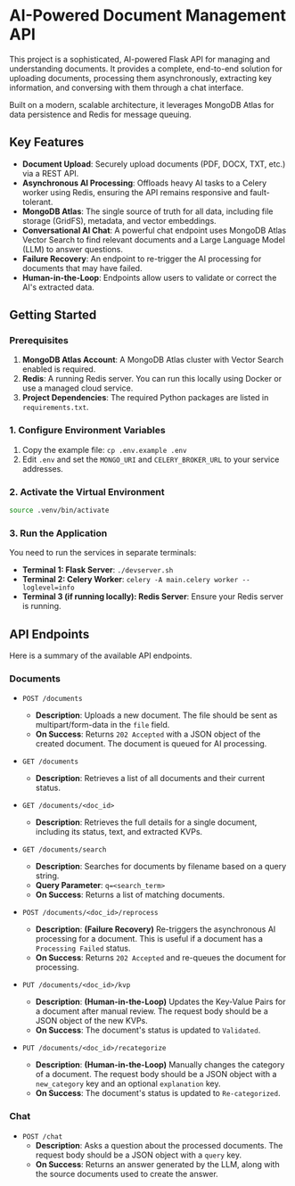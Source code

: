# AI-Powered Document Management API

This project is a sophisticated, AI-powered Flask API for managing and understanding documents. It provides a complete, end-to-end solution for uploading documents, processing them asynchronously, extracting key information, and conversing with them through a chat interface.

Built on a modern, scalable architecture, it leverages MongoDB Atlas for data persistence and Redis for message queuing.

## Key Features

- **Document Upload**: Securely upload documents (PDF, DOCX, TXT, etc.) via a REST API.
- **Asynchronous AI Processing**: Offloads heavy AI tasks to a Celery worker using Redis, ensuring the API remains responsive and fault-tolerant.
- **MongoDB Atlas**: The single source of truth for all data, including file storage (GridFS), metadata, and vector embeddings.
- **Conversational AI Chat**: A powerful chat endpoint uses MongoDB Atlas Vector Search to find relevant documents and a Large Language Model (LLM) to answer questions.
- **Failure Recovery**: An endpoint to re-trigger the AI processing for documents that may have failed.
- **Human-in-the-Loop**: Endpoints allow users to validate or correct the AI's extracted data.

## Getting Started

### Prerequisites

1.  **MongoDB Atlas Account**: A MongoDB Atlas cluster with Vector Search enabled is required.
2.  **Redis**: A running Redis server. You can run this locally using Docker or use a managed cloud service.
3.  **Project Dependencies**: The required Python packages are listed in `requirements.txt`.

### 1. Configure Environment Variables

1.  Copy the example file: `cp .env.example .env`
2.  Edit `.env` and set the `MONGO_URI` and `CELERY_BROKER_URL` to your service addresses.

### 2. Activate the Virtual Environment

```bash
source .venv/bin/activate
```

### 3. Run the Application

You need to run the services in separate terminals:

-   **Terminal 1: Flask Server**: `./devserver.sh`
-   **Terminal 2: Celery Worker**: `celery -A main.celery worker --loglevel=info`
-   **Terminal 3 (if running locally): Redis Server**: Ensure your Redis server is running.

## API Endpoints

Here is a summary of the available API endpoints.

### Documents

-   `POST /documents`
    -   **Description**: Uploads a new document. The file should be sent as multipart/form-data in the `file` field.
    -   **On Success**: Returns `202 Accepted` with a JSON object of the created document. The document is queued for AI processing.

-   `GET /documents`
    -   **Description**: Retrieves a list of all documents and their current status.

-   `GET /documents/<doc_id>`
    -   **Description**: Retrieves the full details for a single document, including its status, text, and extracted KVPs.

-   `GET /documents/search`
    -   **Description**: Searches for documents by filename based on a query string.
    -   **Query Parameter**: `q=<search_term>`
    -   **On Success**: Returns a list of matching documents.

-   `POST /documents/<doc_id>/reprocess`
    -   **Description**: **(Failure Recovery)** Re-triggers the asynchronous AI processing for a document. This is useful if a document has a `Processing Failed` status.
    -   **On Success**: Returns `202 Accepted` and re-queues the document for processing.

-   `PUT /documents/<doc_id>/kvp`
    -   **Description**: **(Human-in-the-Loop)** Updates the Key-Value Pairs for a document after manual review. The request body should be a JSON object of the new KVPs.
    -   **On Success**: The document's status is updated to `Validated`.

-   `PUT /documents/<doc_id>/recategorize`
    -   **Description**: **(Human-in-the-Loop)** Manually changes the category of a document. The request body should be a JSON object with a `new_category` key and an optional `explanation` key.
    -   **On Success**: The document's status is updated to `Re-categorized`.

### Chat

-   `POST /chat`
    -   **Description**: Asks a question about the processed documents. The request body should be a JSON object with a `query` key.
    -   **On Success**: Returns an answer generated by the LLM, along with the source documents used to create the answer.
